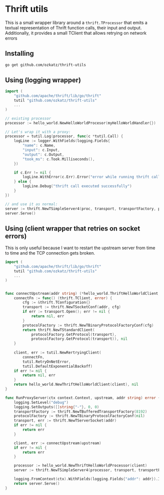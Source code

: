 # Thrift utils

This is a small wrapper library around a `thrift.TProcessor` that emits a textual representation of Thrift function calls, their input and output.
Additionally, it provides a small TClient that allows retrying on network errors

## Installing

```bash
go get github.com/ozkatz/thrift-utils
```

## Using (logging wrapper)

```go
import (
    "github.com/apache/thrift/lib/go/thrift"
    tutil "github.com/ozkatz/thrift-utils"
    ...
)

// existing processor
processor := hello_world.NewHelloWorldProcesor(myHelloWorldHandler{})

// Let's wrap it with a proxy:
processor = tutil.Log(processor, func(c *tutil.Call) {
    logLine := logger.WithFields(logging.Fields{
        "name": c.Name,
        "input": c.Input,
        "output": c.Output,
        "took_ms": c.Took.Milliseconds(),
    })

    if c.Err != nil {
        logLine.WithError(c.Err).Error("error while running thrift call")
    } else {
        logLine.Debug("thrift call executed successfully")
    }   
})

// and use it as normal:
server := thrift.NewTSimpleServer4(proc, transport, transportFactory, protocolFactory)
server.Serve()

```

## Using (client wrapper that retries on socket errors)

This is only useful because I want to restart the upstream server from time to time and the TCP connection gets broken.

```go
import (
    "github.com/apache/thrift/lib/go/thrift"
    tutil "github.com/ozkatz/thrift-utils"
    ...
)


func connectUpstream(addr string) (*hello_world.ThriftHelloWorldClient, error) {
	connectFn := func() (thrift.TClient, error) {
		cfg := &thrift.TConfiguration{}
		transport := thrift.NewTSocketConf(addr, cfg)
		if err := transport.Open(); err != nil {
			return nil, err
		}
		protocolFactory := thrift.NewTBinaryProtocolFactoryConf(cfg)
		return thrift.NewTStandardClient(
			protocolFactory.GetProtocol(transport),
			protocolFactory.GetProtocol(transport)), nil
	}
    
	client, err := tutil.NewRertryingClient(
		connectFn, 
        tutil.RetryOnNetError,
        tutil.DefaultExponentialBackoff)
	if err != nil {
		return nil, err
	}
	return hello_world.NewThriftHelloWorldClient(client), nil
}

func RunProxyServer(ctx context.Context, upstream, addr string) error {
	logging.SetLevel("debug")
	logging.SetOutputs([]string{"-"}, 0, 0)
	transportFactory := thrift.NewTBufferedTransportFactory(8192)
	protocolFactory := thrift.NewTBinaryProtocolFactoryConf(nil)
	transport, err := thrift.NewTServerSocket(addr)
	if err != nil {
		return err
	}

	client, err := connectUpstream(upstream)
	if err != nil {
		return err
	}

	processor := hello_world.NewThriftHelloWorldProcessor(client)
	server := thrift.NewTSimpleServer4(processor, transport, transportFactory, protocolFactory)

	logging.FromContext(ctx).WithFields(logging.Fields{"addr": addr}).Info("starting Thrift proxy server")
	return server.Serve()
}

```
